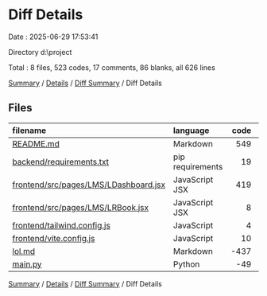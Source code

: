 # Diff Details

Date : 2025-06-29 17:53:41

Directory d:\\project

Total : 8 files,  523 codes, 17 comments, 86 blanks, all 626 lines

[Summary](results.md) / [Details](details.md) / [Diff Summary](diff.md) / Diff Details

## Files
| filename | language | code | comment | blank | total |
| :--- | :--- | ---: | ---: | ---: | ---: |
| [README.md](/README.md) | Markdown | 549 | 0 | 136 | 685 |
| [backend/requirements.txt](/backend/requirements.txt) | pip requirements | 19 | 0 | 0 | 19 |
| [frontend/src/pages/LMS/LDashboard.jsx](/frontend/src/pages/LMS/LDashboard.jsx) | JavaScript JSX | 419 | 15 | 32 | 466 |
| [frontend/src/pages/LMS/LRBook.jsx](/frontend/src/pages/LMS/LRBook.jsx) | JavaScript JSX | 8 | 0 | 0 | 8 |
| [frontend/tailwind.config.js](/frontend/tailwind.config.js) | JavaScript | 4 | 0 | 0 | 4 |
| [frontend/vite.config.js](/frontend/vite.config.js) | JavaScript | 10 | 2 | 1 | 13 |
| [lol.md](/lol.md) | Markdown | -437 | 0 | -75 | -512 |
| [main.py](/main.py) | Python | -49 | 0 | -8 | -57 |

[Summary](results.md) / [Details](details.md) / [Diff Summary](diff.md) / Diff Details